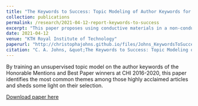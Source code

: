 ```yaml
---
title: "The Keywords to Success: Topic Modeling of Author Keywords for Best Papers and Honorable Mentions at CHI 2016-2020"
collection: publications
permalink: /research/2021-04-12-report-keywords-to-success
excerpt: "This paper proposes using conductive materials in a non-conductive support to register the movement of tangible game pieces on a touch screen device."
date: 2021-04-12
venue: "KTH Royal Institute of Technology"
paperurl: "http://christophajohns.github.io/files/Johns_KeywordsToSuccess_2021.pdf"
citation: "C. A. Johns, &quot;The Keywords to Success: Topic Modeling of Author Keywords for Best Papers and Honorable Mentions at CHI 2016-2020.&quot; <i>KTH Royal Institute of Technology</i>, 2021."
---
```


By training an unsupervised topic model on the author keywords of the Honorable Mentions and Best Paper winners at CHI 2016-2020, this paper identifies the most common themes among those highly acclaimed articles and sheds some light on their selection.

[Download paper here](http://christophajohns.github.io/files/Johns_KeywordsToSuccess_2021.pdf)
